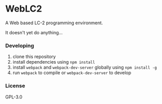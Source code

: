 # WebLC2

A Web based LC-2 programming environment.

It doesn't yet do anything...

### Developing

1. clone this repository
1. install dependencies using `npm install`
1. install `webpack` and `webpack-dev-server` globally using `npm install -g`
1. run `webpack` to compile or `webpack-dev-server` to develop

### License

GPL-3.0
